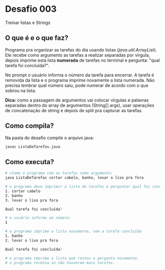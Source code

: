 # Desafio 003

Treinar listas e Strings

## O que é e o que faz?

Programa pra organizar as tarefas do dia usando listas (*java.util.ArrayList*).
Ele recebe como argumento as tarefas a realizar separadas por vírgula, depois
imprime esta lista **numerada** de tarefas no terminal e pergunta: "qual tarefa
foi concluída?".

No prompt o usuário informa o número da tarefa para encerrar. A tarefa é
removida da lista e o programa imprime novamente a lista numerada. Não precisa
lembrar qual número saiu, pode numerar de acordo com o que sobrou na lista.

**Dica:** como a passagem de argumentos vai colocar vírgulas e palavras
separadas dentro do array de argumentos (String[] args), usar operações de
concatenação de string e depois de split pra capturar as tarefas.

## Como compila?

Na pasta do desafio compile o arquivo java:

```bash
javac ListaDeTarefas.java
```

## Como executa?

```bash
# chame o programa com as tarefas como argumento:
java ListaDeTarefas cortar cabelo, banho, levar o lixo pra fora

# o programa deve imprimir a lista de tarefas e perguntar qual foi concluída:
1. cortar cabelo
2. banho
3. levar o lixo pra fora

Qual tarefa foi concluída?

# o usuário informa um número:
1

# o programa imprime a lista novamente, sem a tarefa concluída
1. banho
2. levar o lixo pra fora

Qual tarefa foi concluída?

# o programa imprime a lista que restou e pergunta novamente. 
# o programa termina se não houverem mais tarefas.
```
